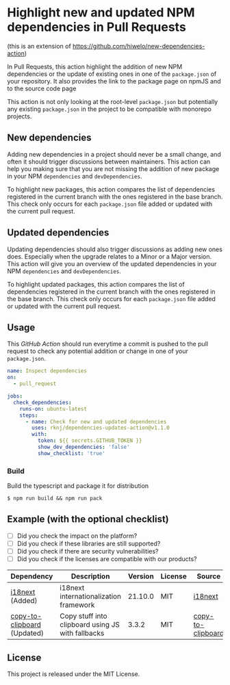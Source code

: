 # Highlight new and updated NPM dependencies in Pull Requests

(this is an extension of https://github.com/hiwelo/new-dependencies-action)

In Pull Requests, this action highlight the addition of new NPM dependencies or 
the update of existing ones in one of the `package.json` of your repository.
It also provides the link to the package page on npmJS and to the source code page

This action is not only looking at the root-level `package.json` but potentially
any existing `package.json` in the project to be compatible with monorepo
projects.

## New dependencies

Adding new dependencies in a project should never be a small change, and often
it should trigger discussions between maintainers. This action can help you
making sure that you are not missing the addition of new package in your NPM
`dependencies` and `devDependencies`.

To highlight new packages, this action compares the list of dependencies 
registered in the current branch with the ones registered in the base branch.
This check only occurs for each `package.json` file added or updated with the
current pull request.

## Updated dependencies

Updating dependencies should also trigger discussions as adding new ones does. 
Especially when the upgrade relates to a Minor or a Major version.
This action will give you an overview of the updated dependencies in your NPM 
`dependencies` and `devDependencies`.

To highlight updated packages, this action compares the list of dependencies
registered in the current branch with the ones registered in the base branch.
This check only occurs for each `package.json` file added or updated with the
current pull request.

## Usage

This _GitHub Action_ should run everytime a commit is pushed to the pull request
to check any potential addition or change in one of your `package.json`.

```yml
name: Inspect dependencies
on:
  - pull_request

jobs:
  check_dependencies:
    runs-on: ubuntu-latest
    steps:
      - name: Check for new and updated dependencies
        uses: rknj/dependencies-updates-action@v1.1.0
        with:
          token: ${{ secrets.GITHUB_TOKEN }}
          show_dev_dependencies: 'false'
          show_checklist: 'true'

```

### Build

Build the typescript and package it for distribution

```
$ npm run build && npm run pack
```

## Example (with the optional checklist)

- [ ] Did you check the impact on the platform?
- [ ] Did you check if these libraries are still supported?
- [ ] Did you check if there are security vulnerabilities?
- [ ] Did you check if the licenses are compatible with our products?

| Dependency | Description | Version | License | Source |
| ----------- | ------------------ | ------------------ | ------------------ | ------------------ |
| [i18next](https://www.npmjs.com/package/i18next) (Added) | i18next internationalization framework | 21.10.0 | MIT | [i18next](https://www.i18next.com) |
| [copy-to-clipboard](https://www.npmjs.com/package/copy-to-clipboard) (Updated) | Copy stuff into clipboard using JS with fallbacks | 3.3.2 | MIT | [copy-to-clipboard](https://github.com/sudodoki/copy-to-clipboard#readme) |

## License

This project is released under the MIT License.
